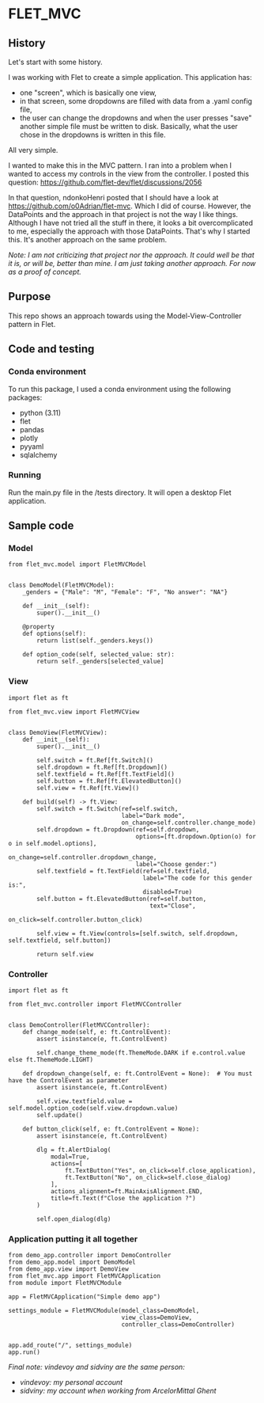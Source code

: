 # FLET_MVC

## History

Let's start with some history.

I was working with Flet to create a simple application.  This application has:

- one "screen", which is basically one view,
- in that screen, some dropdowns are filled with data from a .yaml config file,
- the user can change the dropdowns and when the user presses "save" another simple file must be written to disk.  Basically, what the user chose in the dropdowns is written in this file.  
 
All very simple.

I wanted to make this in the MVC pattern.  I ran into a problem when I wanted to access my controls in the view from the controller.  I posted this question: https://github.com/flet-dev/flet/discussions/2056

In that question, ndonkoHenri posted that I should have a look at https://github.com/o0Adrian/flet-mvc.  Which I did of course.  However, the DataPoints and the approach in that project is not the way I like things.  Although I have not tried all the stuff in there, it looks a bit overcomplicated to me, especially the approach with those DataPoints.  That's why I started this.  It's another approach on the same problem.

*Note: I am not criticizing that project nor the approach.  It could well be that it is, or will be, better than mine.  I am just taking another approach.  For now as a proof of concept.*

## Purpose

This repo shows an approach towards using the Model-View-Controller pattern in Flet.


## Code and testing

### Conda environment

To run this package, I used a conda environment using the following packages:

- python (3.11)
- flet
- pandas
- plotly
- pyyaml
- sqlalchemy

### Running

Run the main.py file in the /tests directory.  It will open a desktop Flet application.

## Sample code

### Model

```
from flet_mvc.model import FletMVCModel


class DemoModel(FletMVCModel):
    _genders = {"Male": "M", "Female": "F", "No answer": "NA"}

    def __init__(self):
        super().__init__()

    @property
    def options(self):
        return list(self._genders.keys())

    def option_code(self, selected_value: str):
        return self._genders[selected_value]
```

### View

```
import flet as ft

from flet_mvc.view import FletMVCView


class DemoView(FletMVCView):
    def __init__(self):
        super().__init__()

        self.switch = ft.Ref[ft.Switch]()
        self.dropdown = ft.Ref[ft.Dropdown]()
        self.textfield = ft.Ref[ft.TextField]()
        self.button = ft.Ref[ft.ElevatedButton]()
        self.view = ft.Ref[ft.View]()

    def build(self) -> ft.View:
        self.switch = ft.Switch(ref=self.switch,
                                label="Dark mode",
                                on_change=self.controller.change_mode)
        self.dropdown = ft.Dropdown(ref=self.dropdown,
                                    options=[ft.dropdown.Option(o) for o in self.model.options],
                                    on_change=self.controller.dropdown_change,
                                    label="Choose gender:")
        self.textfield = ft.TextField(ref=self.textfield,
                                      label="The code for this gender is:",
                                      disabled=True)
        self.button = ft.ElevatedButton(ref=self.button,
                                        text="Close",
                                        on_click=self.controller.button_click)

        self.view = ft.View(controls=[self.switch, self.dropdown, self.textfield, self.button])

        return self.view
```

### Controller

```
import flet as ft

from flet_mvc.controller import FletMVCController


class DemoController(FletMVCController):
    def change_mode(self, e: ft.ControlEvent):
        assert isinstance(e, ft.ControlEvent)

        self.change_theme_mode(ft.ThemeMode.DARK if e.control.value else ft.ThemeMode.LIGHT)

    def dropdown_change(self, e: ft.ControlEvent = None):  # You must have the ControlEvent as parameter
        assert isinstance(e, ft.ControlEvent)

        self.view.textfield.value = self.model.option_code(self.view.dropdown.value)
        self.update()

    def button_click(self, e: ft.ControlEvent = None):
        assert isinstance(e, ft.ControlEvent)

        dlg = ft.AlertDialog(
            modal=True,
            actions=[
                ft.TextButton("Yes", on_click=self.close_application),
                ft.TextButton("No", on_click=self.close_dialog)
            ],
            actions_alignment=ft.MainAxisAlignment.END,
            title=ft.Text(f"Close the application ?")
        )

        self.open_dialog(dlg)
```

### Application putting it all together

```
from demo_app.controller import DemoController
from demo_app.model import DemoModel
from demo_app.view import DemoView
from flet_mvc.app import FletMVCApplication
from module import FletMVCModule

app = FletMVCApplication("Simple demo app")

settings_module = FletMVCModule(model_class=DemoModel, 
                                view_class=DemoView, 
                                controller_class=DemoController)


app.add_route("/", settings_module)
app.run()
```

*Final note: vindevoy and sidviny are the same person:*

- *vindevoy: my personal account*
- *sidviny: my account when working from ArcelorMittal Ghent*




